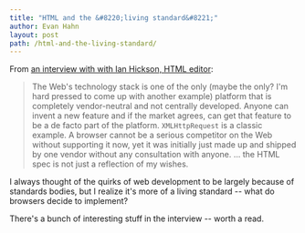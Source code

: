 ```yaml
---
title: "HTML and the &#8220;living standard&#8221;"
author: Evan Hahn
layout: post
path: /html-and-the-living-standard/
---
```


From [an interview with with Ian Hickson, HTML editor](http://html5doctor.com/interview-with-ian-hickson-html-editor/):

> The Web's technology stack is one of the only (maybe the only? I'm hard pressed to come up with another example) platform that is completely vendor-neutral and not centrally developed. Anyone can invent a new feature and if the market agrees, can get that feature to be a de facto part of the platform. `XMLHttpRequest` is a classic example. A browser cannot be a serious competitor on the Web without supporting it now, yet it was initially just made up and shipped by one vendor without any consultation with anyone. ... the HTML spec is not just a reflection of my wishes.

I always thought of the quirks of web development to be largely because of standards bodies, but I realize it's more of a living standard -- what do browsers decide to implement?

There's a bunch of interesting stuff in the interview -- worth a read.
